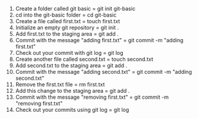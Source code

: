 1. Create a folder called git basic = git init git-basic
2. cd into the git-basic folder = cd git-basic
3. Create a file called first.txt = touch first.txt
4. Initialize an empty git repository = git init .
5. Add first.txt to the staging area = git add .
6. Commit with the message "adding first.txt" = git commit -m "adding first.txt"
7. Check out your commit with git log = git log
8. Create another file called second.txt = touch second.txt
9. Add second.txt to the staging area = git add .
10. Commit with the message "adding second.txt" = git commit -m "adding second.txt"
11. Remove the first.txt file = rm first.txt
12. Add this change to the staging area = git add .
13. Commit with the message "removing first.txt" = git commit -m "removing first.txt"
14. Check out your commits using git log = git log